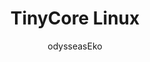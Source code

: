 ---
author: odysseasEko
image_url: /images/tiny-core.png
title: TinyCore Linux
year: 2008 
caption: "Το TinyCore Linux είναι μια modular διανομή Linux με επεκτάσεις που έχουν δημιουργηθεί από την κοινότητα. Λαμβάνετε έναν πυρήνα Linux, ένα root σύστημα αρχείων και μερικά σενάρια
εκκίνησης για την εγκατάσταση ορισμένων ενοτήτων του πυρήνα.Όπως υποδηλώνει το όνομα, είναι μια μικροσκοπική εγκατάσταση που δεν καταλαμβάνει σχεδόν καθόλου αποθηκευτικό χώρο (μόλις 10 MB)
σύμφωνα με τα σύγχρονα πρότυπα των λειτουργικών συστημάτων.
Λαμβάνοντας υπόψη ότι είναι modular, μπορείτε να προσαρμόσετε πλήρως τη διαμόρφωσή χωρίς systemD.
Μπορείτε να εγκαταστήσετε γρήγορα μια ποικιλία από περιβάλλοντα επιφάνειας εργασίας και διαχειριστές παραθύρων για να ξεκινήσετε."
license_url:  
license_text: Wikimedia 
categories:
  - Εργαλεία
  - Τεχνλογία
tags:
  - Linux
---